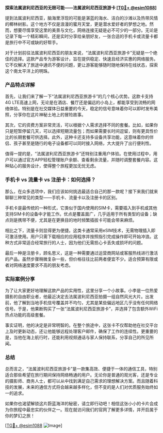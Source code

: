 **探索法属波利尼西亚的无限可能——法属波利尼西亚旅游卡 [[TG💪+ @esim1088](https://t.me/s/esim1088)]**

提到法属波利尼西亚，脑海里浮现的可能是湛蓝的海水、洁白的沙滩以及热带风情的椰林树影。这个地方不仅是浪漫的蜜月天堂，更是潜水爱好者的梦想之地。然而，想要尽情享受这里的美景与文化，网络连接无疑是必不可少的一部分。无论是记录下每一个精彩瞬间，还是实时分享给亲朋好友，一张合适的手机卡或流量卡都是旅行中不可或缺的好帮手。

对于计划前往法属波利尼西亚的朋友来说，“法属波利尼西亚旅游卡”无疑是一个绝佳的选择。这款产品专为游客设计，旨在提供稳定、快速且经济实惠的网络服务。它不仅解决了旅途中通讯不便的问题，更让游客能够随时随地保持在线状态，探索这个南太平洋上的明珠。

### 产品特点详解

首先，让我们来了解一下“法属波利尼西亚旅游卡”的几个核心优势。这款卡支持4G LTE高速上网，无论是在酒店、餐厅还是偏远的小岛上，都能享受到流畅的网络体验。特别是在社交媒体日益重要的今天，稳定的信号意味着你可以即时发布美照，分享你在这片神秘土地上的冒险故事。

其次，它的资费方案非常灵活，可以根据个人需求选择不同的套餐。比如，如果你只是短暂停留几天，可以选择短期流量包；而如果需要长时间逗留，则有更具性价比的长期套餐可供选择。此外，这种卡还支持多设备共享功能，这意味着你的伴侣、孩子甚至是随行的电子设备都可以同时接入网络，大大提升了出行便利性。

值得一提的是，“法属波利尼西亚旅游卡”还特别注重用户体验。在使用过程中，用户可以通过官方APP轻松管理账户余额、查看剩余流量，并随时调整套餐内容。这种贴心的服务设计，使得整个旅程更加无忧无虑。

### 手机卡 vs 流量卡 vs 注册卡：如何选择？

那么，在众多选项中，我们应该如何挑选最适合自己的那一款呢？接下来我们就来聊聊三种常见的类型——手机卡、流量卡以及注册卡的区别。

手机卡是最传统的一种形式，它类似于国内使用的SIM卡，需要插入到手机或其他支持SIM卡的设备中才能工作。优点是覆盖面广，几乎适用于所有类型的设备；缺点则是携带不便，尤其是在更换目的地时频繁插拔卡可能会带来麻烦。

相比之下，流量卡则显得更为便捷。这类卡通常采用eSIM技术，无需物理插入即可激活使用。用户只需下载相应的应用程序并按照指引完成操作即可开始冲浪。这种方式非常适合经常旅行的人士，因为他们无需担心卡丢失或损坏的问题。

最后一种是注册卡，顾名思义，这是一种需要通过运营商网站或客服热线进行激活的产品。虽然步骤稍微复杂一些，但价格往往比前两者便宜不少。适合预算有限或者对网络速度要求不高的朋友考虑。

### 实际案例分享

为了让大家更好地理解这款产品的实用性，这里分享一个小故事。小李是一位热爱摄影的自由职业者，他最近决定去法属波利尼西亚拍摄一组自然风光大片。出发前，他了解到当地手机信号覆盖并不均匀，尤其是某些偏远地区几乎没有任何网络信号。于是，他果断购买了一张“法属波利尼西亚旅游卡”，并选择了包含额外WiFi热点功能的高级套餐。

事实证明，他的决定是非常明智的。在整个旅途中，这张卡不仅帮助他在社交平台上及时更新动态，还让他能够远程处理客户邮件，确保了工作的连续性。更重要的是，当他在海上航行时，还能利用视频通话与家人保持联系，分享自己的所见所闻。

### 总结

总而言之，“法属波利尼西亚旅游卡”是一款集高效、便捷于一体的通信工具，特别适合那些希望在旅行期间保持网络畅通的用户。无论你是普通的观光客，还是专业的摄影师、商务人士，都可以从中找到满足自己需求的理想解决方案。而且随着科技的发展，未来的通信方式将会越来越多样化，但不变的是人们对优质服务始终如一的追求。

如果你也渴望解锁这片蔚蓝海洋的秘密，请立即行动吧！相信这张小小的卡片会成为你旅程中最忠实的伙伴之一。现在就访问我们的官网了解更多详情，并开启属于你的梦幻之旅！

[[TG💪+ @esim1088](https://t.me/s/esim1088) ![Image](https://i.postimg.cc/4NQfJmqS/Snipaste-2025-05-13-00-14-12.png)]
